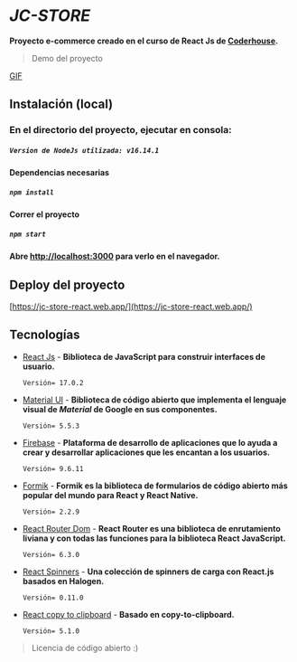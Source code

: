 # _JC-STORE_

**Proyecto e-commerce creado en el curso de React Js de [Coderhouse](https://www.coderhouse.com/).**

>Demo del proyecto

[GIF](/src/assets/demo-proyecto.gif)

## Instalación (local)

### En el directorio del proyecto, ejecutar en consola:
##### `Version de NodeJs utilizada: v16.14.1`


#### Dependencias necesarias
##### `npm install`

#### Correr el proyecto
##### `npm start`

**Abre [http://localhost:3000](http://localhost:3000) para verlo en el navegador.**

## Deploy del proyecto
[https://jc-store-react.web.app/](https://jc-store-react.web.app/)

## Tecnologías

- [React Js](https://es.reactjs.org/) - **Biblioteca de JavaScript para construir interfaces de usuario.**
   ```
   Versión= 17.0.2
   ```
- [Material UI](https://mui.com/) - **Biblioteca de código abierto que implementa el lenguaje visual de _Material_ de Google en sus componentes.**
   ```
   Versión= 5.5.3
   ```
- [Firebase](https://firebase.google.com/?hl=es) - **Plataforma de desarrollo de aplicaciones que lo ayuda a crear y desarrollar aplicaciones que les encantan a los usuarios.**
   ```
   Versión= 9.6.11
   ```
- [Formik](https://formik.org/) - **Formik es la biblioteca de formularios de código abierto más popular del mundo para React y React Native.**
   ```
   Versión= 2.2.9
   ```
- [React Router Dom](https://reactrouter.com/) - **React Router es una biblioteca de enrutamiento liviana y con todas las funciones para la biblioteca React JavaScript.**
   ```
   Versión= 6.3.0
   ```
- [React Spinners](https://github.com/davidhu2000/react-spinners) - **Una colección de spinners de carga con React.js basados en Halogen.**
   ```
   Versión= 0.11.0
   ```
- [React copy to clipboard](https://github.com/nkbt/react-copy-to-clipboard) - **Basado en copy-to-clipboard.**
   ```
   Versión= 5.1.0
   ```

>Licencia de código abierto :)